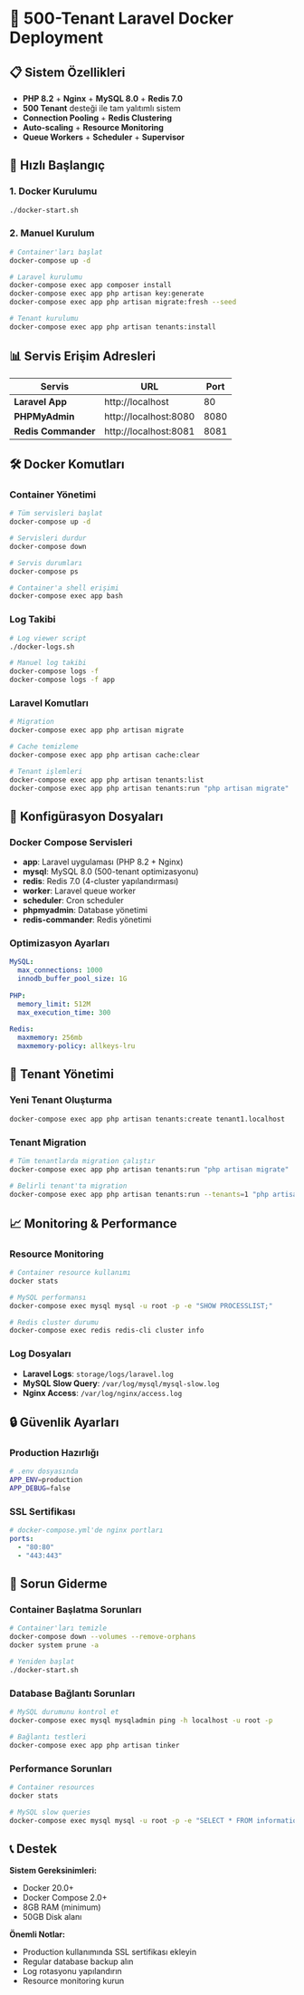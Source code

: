 # 🐳 500-Tenant Laravel Docker Deployment

## 📋 Sistem Özellikleri

- **PHP 8.2** + **Nginx** + **MySQL 8.0** + **Redis 7.0**
- **500 Tenant** desteği ile tam yalıtımlı sistem
- **Connection Pooling** + **Redis Clustering** 
- **Auto-scaling** + **Resource Monitoring**
- **Queue Workers** + **Scheduler** + **Supervisor**

## 🚀 Hızlı Başlangıç

### 1. Docker Kurulumu
```bash
./docker-start.sh
```

### 2. Manuel Kurulum
```bash
# Container'ları başlat
docker-compose up -d

# Laravel kurulumu
docker-compose exec app composer install
docker-compose exec app php artisan key:generate
docker-compose exec app php artisan migrate:fresh --seed

# Tenant kurulumu
docker-compose exec app php artisan tenants:install
```

## 📊 Servis Erişim Adresleri

| Servis | URL | Port |
|--------|-----|------|
| **Laravel App** | http://localhost | 80 |
| **PHPMyAdmin** | http://localhost:8080 | 8080 |
| **Redis Commander** | http://localhost:8081 | 8081 |

## 🛠️ Docker Komutları

### Container Yönetimi
```bash
# Tüm servisleri başlat
docker-compose up -d

# Servisleri durdur
docker-compose down

# Servis durumları
docker-compose ps

# Container'a shell erişimi
docker-compose exec app bash
```

### Log Takibi
```bash
# Log viewer script
./docker-logs.sh

# Manuel log takibi
docker-compose logs -f
docker-compose logs -f app
```

### Laravel Komutları
```bash
# Migration
docker-compose exec app php artisan migrate

# Cache temizleme
docker-compose exec app php artisan cache:clear

# Tenant işlemleri
docker-compose exec app php artisan tenants:list
docker-compose exec app php artisan tenants:run "php artisan migrate"
```

## 🔧 Konfigürasyon Dosyaları

### Docker Compose Servisleri
- **app**: Laravel uygulaması (PHP 8.2 + Nginx)
- **mysql**: MySQL 8.0 (500-tenant optimizasyonu)
- **redis**: Redis 7.0 (4-cluster yapılandırması)
- **worker**: Laravel queue worker
- **scheduler**: Cron scheduler
- **phpmyadmin**: Database yönetimi
- **redis-commander**: Redis yönetimi

### Optimizasyon Ayarları
```yaml
MySQL:
  max_connections: 1000
  innodb_buffer_pool_size: 1G
  
PHP:
  memory_limit: 512M
  max_execution_time: 300
  
Redis:
  maxmemory: 256mb
  maxmemory-policy: allkeys-lru
```

## 🏢 Tenant Yönetimi

### Yeni Tenant Oluşturma
```bash
docker-compose exec app php artisan tenants:create tenant1.localhost
```

### Tenant Migration
```bash
# Tüm tenantlarda migration çalıştır
docker-compose exec app php artisan tenants:run "php artisan migrate"

# Belirli tenant'ta migration
docker-compose exec app php artisan tenants:run --tenants=1 "php artisan migrate"
```

## 📈 Monitoring & Performance

### Resource Monitoring
```bash
# Container resource kullanımı
docker stats

# MySQL performansı
docker-compose exec mysql mysql -u root -p -e "SHOW PROCESSLIST;"

# Redis cluster durumu
docker-compose exec redis redis-cli cluster info
```

### Log Dosyaları
- **Laravel Logs**: `storage/logs/laravel.log`
- **MySQL Slow Query**: `/var/log/mysql/mysql-slow.log`
- **Nginx Access**: `/var/log/nginx/access.log`

## 🔒 Güvenlik Ayarları

### Production Hazırlığı
```bash
# .env dosyasında
APP_ENV=production
APP_DEBUG=false
```

### SSL Sertifikası
```yaml
# docker-compose.yml'de nginx portları
ports:
  - "80:80"
  - "443:443"
```

## 🚨 Sorun Giderme

### Container Başlatma Sorunları
```bash
# Container'ları temizle
docker-compose down --volumes --remove-orphans
docker system prune -a

# Yeniden başlat
./docker-start.sh
```

### Database Bağlantı Sorunları
```bash
# MySQL durumunu kontrol et
docker-compose exec mysql mysqladmin ping -h localhost -u root -p

# Bağlantı testleri
docker-compose exec app php artisan tinker
```

### Performance Sorunları
```bash
# Container resources
docker stats

# MySQL slow queries
docker-compose exec mysql mysql -u root -p -e "SELECT * FROM information_schema.processlist WHERE command != 'Sleep';"
```

## 📞 Destek

**Sistem Gereksinimleri:**
- Docker 20.0+
- Docker Compose 2.0+
- 8GB RAM (minimum)
- 50GB Disk alanı

**Önemli Notlar:**
- Production kullanımında SSL sertifikası ekleyin
- Regular database backup alın
- Log rotasyonu yapılandırın
- Resource monitoring kurun